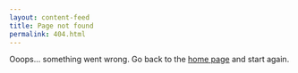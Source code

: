 ```yaml
---
layout: content-feed
title: Page not found
permalink: 404.html
---
```

<div class="container">
  <p></p>
  <p>Ooops... something went wrong. Go back to the
  <a href="{{ site.url }}{{ site.baseurl }}" title="South West Communities Homepage">home page</a> and start again.</p>
  <p>&nbsp;</p>
</div>

